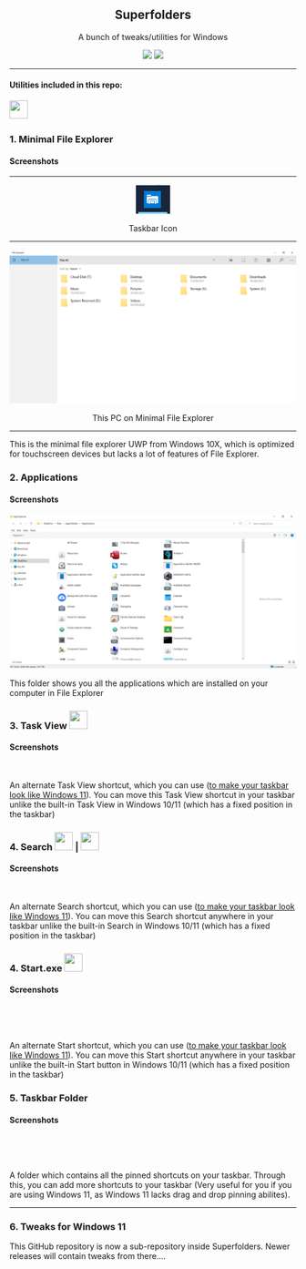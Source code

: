  
<h2 align="center">Superfolders</h2>
  
<p align="center">A bunch of tweaks/utilities for Windows</p>

<p align="center">
<a href="https://github.com/pronoy2108/Superfolders/releases/tag/v2.5"><img src="https://img.shields.io/github/v/release/pronoy2108/Superfolders?label=version"></a>

<img src="https://img.shields.io/github/downloads/pronoy2108/superfolders/total">
</p>
<hr/>
  
#### Utilities included in this repo:
<code><img width="32" height="32" src="https://raw.githubusercontent.com/pronoy2108/Superfolders/main/Minimal%20File%20Explorer.ico"></code> <h3>1. Minimal File Explorer</h3> 

<h4>Screenshots</h4>

---
<center>
 
 ![](https://raw.githubusercontent.com/pronoy2108/Superfolders/main/10x-explorer_tskicon.png)

</center>
<center>Taskbar Icon</center>

---

<center>
 
 ![](https://raw.githubusercontent.com/pronoy2108/Superfolders/main/10x-explorer_thispc.png)

</center>
<center>
 This PC on Minimal File Explorer
</center>

---

This is the minimal file explorer UWP from Windows 10X, which is optimized for touchscreen devices but lacks a lot of features of File Explorer. 

### 2. Applications

<h4>Screenshots</h4>

![](https://raw.githubusercontent.com/pronoy2108/Superfolders/main/applications_folder.png)

This folder shows you all the applications which are installed on your computer in File Explorer

### 3. Task View <code><img width="32" height="32" src="https://raw.githubusercontent.com/pronoy2108/Superfolders/main/TaskView.ico"></code>

<h4>Screenshots</h4>


<center>
 
 ![]()

</center>

An alternate Task View shortcut, which you can use ([to make your taskbar look like Windows 11](https://gist.github.com/pronoy2108/dcac79274d33b6f127fa5e2a4aa633f5)). You can move this Task View shortcut in your taskbar unlike the built-in Task View in Windows 10/11 (which has a fixed position in the taskbar)

### 4. Search <code><img width="32" height="32" src="https://raw.githubusercontent.com/pronoy2108/Superfolders/main/search-dark.ico"></code> | <code><img width="32" height="32" src="https://raw.githubusercontent.com/pronoy2108/Superfolders/main/search.ico"></code>

<h4>Screenshots</h4>


<center>
 
 ![]()

</center>

An alternate Search shortcut, which you can use ([to make your taskbar look like Windows 11](https://gist.github.com/pronoy2108/dcac79274d33b6f127fa5e2a4aa633f5)). You can move this Search shortcut anywhere in your taskbar unlike the built-in Search in Windows 10/11 (which has a fixed position in the taskbar)

### 4. Start.exe <code><img width="32" height="32" src="https://files.catbox.moe/s7n3sz.ico"></code>

<h4>Screenshots</h4>

![]()

<center>
 
 ![]()

</center>

An alternate Start shortcut, which you can use ([to make your taskbar look like Windows 11](https://gist.github.com/pronoy2108/dcac79274d33b6f127fa5e2a4aa633f5)). You can move this Start shortcut anywhere in your taskbar unlike the built-in Start button in Windows 10/11 (which has a fixed position in the taskbar)

### 5. Taskbar Folder
<h4>Screenshots</h4>

![]()

<center>
 
 ![]()

</center>

A folder which contains all the pinned shortcuts on your taskbar. Through this, you can add more shortcuts to your taskbar (Very useful for you if you are using Windows 11, as Windows 11 lacks drag and drop pinning abilites).

---

### 6. Tweaks for Windows 11

This GitHub repository is now a sub-repository inside Superfolders. Newer releases will contain tweaks from there....
